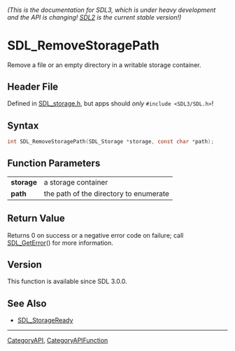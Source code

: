###### (This is the documentation for SDL3, which is under heavy development and the API is changing! [SDL2](https://wiki.libsdl.org/SDL2/) is the current stable version!)
# SDL_RemoveStoragePath

Remove a file or an empty directory in a writable storage container.

## Header File

Defined in [SDL_storage.h](https://github.com/libsdl-org/SDL/blob/main/include/SDL3/SDL_storage.h), but apps should _only_ `#include <SDL3/SDL.h>`!

## Syntax

```c
int SDL_RemoveStoragePath(SDL_Storage *storage, const char *path);

```

## Function Parameters

|                 |                                        |
| --------------- | -------------------------------------- |
| **storage**     | a storage container                    |
| **path**        | the path of the directory to enumerate |

## Return Value

Returns 0 on success or a negative error code on failure; call
[SDL_GetError](SDL_GetError)() for more information.

## Version

This function is available since SDL 3.0.0.

## See Also

* [SDL_StorageReady](SDL_StorageReady)

----
[CategoryAPI](CategoryAPI), [CategoryAPIFunction](CategoryAPIFunction)

